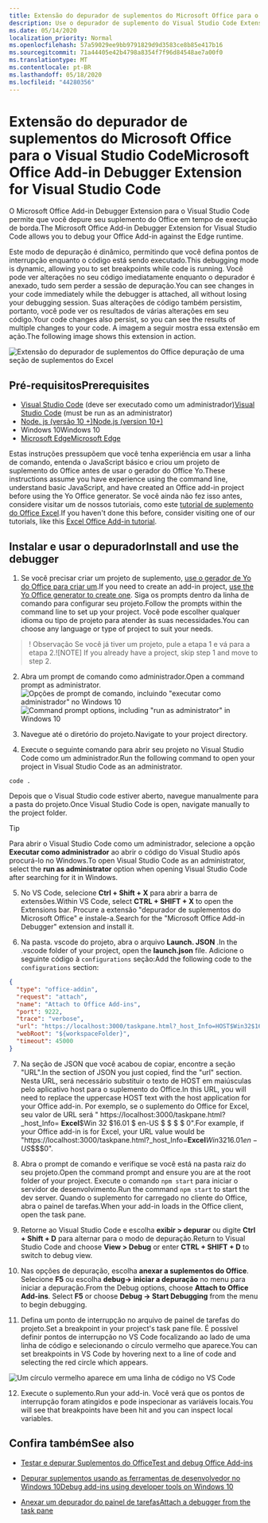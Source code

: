 ```yaml
---
title: Extensão do depurador de suplementos do Microsoft Office para o Visual Studio Code
description: Use o depurador de suplemento do Visual Studio Code Extension para depurar seu suplemento do Office.
ms.date: 05/14/2020
localization_priority: Normal
ms.openlocfilehash: 57a59029ee9bb9791829d9d3583ce8b85e417b16
ms.sourcegitcommit: 71a44405e42b4798a8354f7f96d84548ae7a00f0
ms.translationtype: MT
ms.contentlocale: pt-BR
ms.lasthandoff: 05/18/2020
ms.locfileid: "44280356"
---
```

# <a name="microsoft-office-add-in-debugger-extension-for-visual-studio-code"></a><span data-ttu-id="6e913-103">Extensão do depurador de suplementos do Microsoft Office para o Visual Studio Code</span><span class="sxs-lookup"><span data-stu-id="6e913-103">Microsoft Office Add-in Debugger Extension for Visual Studio Code</span></span>

<span data-ttu-id="6e913-104">O Microsoft Office Add-in Debugger Extension para o Visual Studio Code permite que você depure seu suplemento do Office em tempo de execução de borda.</span><span class="sxs-lookup"><span data-stu-id="6e913-104">The Microsoft Office Add-in Debugger Extension for Visual Studio Code allows you to debug your Office Add-in against the Edge runtime.</span></span>

<span data-ttu-id="6e913-105">Este modo de depuração é dinâmico, permitindo que você defina pontos de interrupção enquanto o código está sendo executado.</span><span class="sxs-lookup"><span data-stu-id="6e913-105">This debugging mode is dynamic, allowing you to set breakpoints while code is running.</span></span> <span data-ttu-id="6e913-106">Você pode ver alterações no seu código imediatamente enquanto o depurador é anexado, tudo sem perder a sessão de depuração.</span><span class="sxs-lookup"><span data-stu-id="6e913-106">You can see changes in your code immediately while the debugger is attached, all without losing your debugging session.</span></span> <span data-ttu-id="6e913-107">Suas alterações de código também persistim, portanto, você pode ver os resultados de várias alterações em seu código.</span><span class="sxs-lookup"><span data-stu-id="6e913-107">Your code changes also persist, so you can see the results of multiple changes to your code.</span></span> <span data-ttu-id="6e913-108">A imagem a seguir mostra essa extensão em ação.</span><span class="sxs-lookup"><span data-stu-id="6e913-108">The following image shows this extension in action.</span></span>

![Extensão do depurador de suplementos do Office depuração de uma seção de suplementos do Excel](../images/vs-debugger-extension-for-office-addins.jpg)

## <a name="prerequisites"></a><span data-ttu-id="6e913-110">Pré-requisitos</span><span class="sxs-lookup"><span data-stu-id="6e913-110">Prerequisites</span></span>

- <span data-ttu-id="6e913-111">[Visual Studio Code](https://code.visualstudio.com/) (deve ser executado como um administrador)</span><span class="sxs-lookup"><span data-stu-id="6e913-111">[Visual Studio Code](https://code.visualstudio.com/) (must be run as an administrator)</span></span>
- [<span data-ttu-id="6e913-112">Node. js (versão 10 +)</span><span class="sxs-lookup"><span data-stu-id="6e913-112">Node.js (version 10+)</span></span>](https://nodejs.org/)
- <span data-ttu-id="6e913-113">Windows 10</span><span class="sxs-lookup"><span data-stu-id="6e913-113">Windows 10</span></span>
- [<span data-ttu-id="6e913-114">Microsoft Edge</span><span class="sxs-lookup"><span data-stu-id="6e913-114">Microsoft Edge</span></span>](https://www.microsoft.com/edge)

<span data-ttu-id="6e913-115">Estas instruções pressupõem que você tenha experiência em usar a linha de comando, entenda o JavaScript básico e criou um projeto de suplemento do Office antes de usar o gerador do Office Yo.</span><span class="sxs-lookup"><span data-stu-id="6e913-115">These instructions assume you have experience using the command line, understand basic JavaScript, and have created an Office add-in project before using the Yo Office generator.</span></span> <span data-ttu-id="6e913-116">Se você ainda não fez isso antes, considere visitar um de nossos tutoriais, como este [tutorial de suplemento do Office Excel](../tutorials/excel-tutorial.md).</span><span class="sxs-lookup"><span data-stu-id="6e913-116">If you haven't done this before, consider visiting one of our tutorials, like this [Excel Office Add-in tutorial](../tutorials/excel-tutorial.md).</span></span>

## <a name="install-and-use-the-debugger"></a><span data-ttu-id="6e913-117">Instalar e usar o depurador</span><span class="sxs-lookup"><span data-stu-id="6e913-117">Install and use the debugger</span></span>

1. <span data-ttu-id="6e913-118">Se você precisar criar um projeto de suplemento, [use o gerador de Yo do Office para criar um](https://docs.microsoft.com/office/dev/add-ins/quickstarts/excel-quickstart-jquery?tabs=yeomangenerator).</span><span class="sxs-lookup"><span data-stu-id="6e913-118">If you need to create an add-in project, [use the Yo Office generator to create one](https://docs.microsoft.com/office/dev/add-ins/quickstarts/excel-quickstart-jquery?tabs=yeomangenerator).</span></span> <span data-ttu-id="6e913-119">Siga os prompts dentro da linha de comando para configurar seu projeto.</span><span class="sxs-lookup"><span data-stu-id="6e913-119">Follow the prompts within the command line to set up your project.</span></span> <span data-ttu-id="6e913-120">Você pode escolher qualquer idioma ou tipo de projeto para atender às suas necessidades.</span><span class="sxs-lookup"><span data-stu-id="6e913-120">You can choose any language or type of project to suit your needs.</span></span>

> <span data-ttu-id="6e913-121">! Observação Se você já tiver um projeto, pule a etapa 1 e vá para a etapa 2.</span><span class="sxs-lookup"><span data-stu-id="6e913-121">![NOTE] If you already have a project, skip step 1 and move to step 2.</span></span>

2. <span data-ttu-id="6e913-122">Abra um prompt de comando como administrador.</span><span class="sxs-lookup"><span data-stu-id="6e913-122">Open a command prompt as administrator.</span></span>
   <span data-ttu-id="6e913-123">![Opções de prompt de comando, incluindo "executar como administrador" no Windows 10](../images/run-as-administrator-vs-code.jpg)</span><span class="sxs-lookup"><span data-stu-id="6e913-123">![Command prompt options, including "run as administrator" in Windows 10](../images/run-as-administrator-vs-code.jpg)</span></span>

3. <span data-ttu-id="6e913-124">Navegue até o diretório do projeto.</span><span class="sxs-lookup"><span data-stu-id="6e913-124">Navigate to your project directory.</span></span>

4. <span data-ttu-id="6e913-125">Execute o seguinte comando para abrir seu projeto no Visual Studio Code como um administrador.</span><span class="sxs-lookup"><span data-stu-id="6e913-125">Run the following command to open your project in Visual Studio Code as an administrator.</span></span>

```command&nbsp;line
code .
```

<span data-ttu-id="6e913-126">Depois que o Visual Studio code estiver aberto, navegue manualmente para a pasta do projeto.</span><span class="sxs-lookup"><span data-stu-id="6e913-126">Once Visual Studio Code is open, navigate manually to the project folder.</span></span>

> [!TIP]
> <span data-ttu-id="6e913-127">Para abrir o Visual Studio Code como um administrador, selecione a opção **Executar como administrador** ao abrir o código do Visual Studio após procurá-lo no Windows.</span><span class="sxs-lookup"><span data-stu-id="6e913-127">To open Visual Studio Code as an administrator, select the **run as administrator** option when opening Visual Studio Code after searching for it in Windows.</span></span>

5. <span data-ttu-id="6e913-128">No VS Code, selecione **Ctrl + Shift + X** para abrir a barra de extensões.</span><span class="sxs-lookup"><span data-stu-id="6e913-128">Within VS Code, select **CTRL + SHIFT + X** to open the Extensions bar.</span></span> <span data-ttu-id="6e913-129">Procure a extensão "depurador de suplementos do Microsoft Office" e instale-a.</span><span class="sxs-lookup"><span data-stu-id="6e913-129">Search for the "Microsoft Office Add-in Debugger" extension and install it.</span></span>

6. <span data-ttu-id="6e913-130">Na pasta. vscode do projeto, abra o arquivo **Launch. JSON** .</span><span class="sxs-lookup"><span data-stu-id="6e913-130">In the .vscode folder of your project, open the **launch.json** file.</span></span> <span data-ttu-id="6e913-131">Adicione o seguinte código à `configurations` seção:</span><span class="sxs-lookup"><span data-stu-id="6e913-131">Add the following code to the `configurations` section:</span></span>

```JSON
{
  "type": "office-addin",
  "request": "attach",
  "name": "Attach to Office Add-ins",
  "port": 9222,
  "trace": "verbose",
  "url": "https://localhost:3000/taskpane.html?_host_Info=HOST$Win32$16.01$en-US$$$$0",
  "webRoot": "${workspaceFolder}",
  "timeout": 45000
}
```

7. <span data-ttu-id="6e913-132">Na seção de JSON que você acabou de copiar, encontre a seção "URL".</span><span class="sxs-lookup"><span data-stu-id="6e913-132">In the section of JSON you just copied, find the "url" section.</span></span> <span data-ttu-id="6e913-133">Nesta URL, será necessário substituir o texto de HOST em maiúsculas pelo aplicativo host para o suplemento do Office.</span><span class="sxs-lookup"><span data-stu-id="6e913-133">In this URL, you will need to replace the uppercase HOST text with the host application for your Office add-in.</span></span> <span data-ttu-id="6e913-134">Por exemplo, se o suplemento do Office for Excel, seu valor de URL será " https://localhost:3000/taskpane.html?_host_Info= <strong>Excel</strong>$Win 32 $16.01 $ en-US $ \$ \$ \$ 0".</span><span class="sxs-lookup"><span data-stu-id="6e913-134">For example, if your Office add-in is for Excel, your URL value would be "https://localhost:3000/taskpane.html?_host_Info=<strong>Excel</strong>$Win32$16.01$en-US$\$\$\$0".</span></span>

8. <span data-ttu-id="6e913-135">Abra o prompt de comando e verifique se você está na pasta raiz do seu projeto.</span><span class="sxs-lookup"><span data-stu-id="6e913-135">Open the command prompt and ensure you are at the root folder of your project.</span></span> <span data-ttu-id="6e913-136">Execute o comando `npm start` para iniciar o servidor de desenvolvimento.</span><span class="sxs-lookup"><span data-stu-id="6e913-136">Run the command `npm start` to start the dev server.</span></span> <span data-ttu-id="6e913-137">Quando o suplemento for carregado no cliente do Office, abra o painel de tarefas.</span><span class="sxs-lookup"><span data-stu-id="6e913-137">When your add-in loads in the Office client, open the task pane.</span></span>

9. <span data-ttu-id="6e913-138">Retorne ao Visual Studio Code e escolha **exibir > depurar** ou digite **Ctrl + Shift + D** para alternar para o modo de depuração.</span><span class="sxs-lookup"><span data-stu-id="6e913-138">Return to Visual Studio Code and choose **View > Debug** or enter **CTRL + SHIFT + D** to switch to debug view.</span></span>

10. <span data-ttu-id="6e913-139">Nas opções de depuração, escolha **anexar a suplementos do Office**. Selecione **F5** ou escolha **debug-> iniciar a depuração** no menu para iniciar a depuração.</span><span class="sxs-lookup"><span data-stu-id="6e913-139">From the Debug options, choose **Attach to Office Add-ins**. Select **F5** or choose **Debug -> Start Debugging** from the menu to begin debugging.</span></span>

11. <span data-ttu-id="6e913-140">Defina um ponto de interrupção no arquivo de painel de tarefas do projeto.</span><span class="sxs-lookup"><span data-stu-id="6e913-140">Set a breakpoint in your project's task pane file.</span></span> <span data-ttu-id="6e913-141">É possível definir pontos de interrupção no VS Code focalizando ao lado de uma linha de código e selecionando o círculo vermelho que aparece.</span><span class="sxs-lookup"><span data-stu-id="6e913-141">You can set breakpoints in VS Code by hovering next to a line of code and selecting the red circle which appears.</span></span>

![Um círculo vermelho aparece em uma linha de código no VS Code](../images/set-breakpoint.jpg)

12. <span data-ttu-id="6e913-143">Execute o suplemento.</span><span class="sxs-lookup"><span data-stu-id="6e913-143">Run your add-in.</span></span> <span data-ttu-id="6e913-144">Você verá que os pontos de interrupção foram atingidos e pode inspecionar as variáveis locais.</span><span class="sxs-lookup"><span data-stu-id="6e913-144">You will see that breakpoints have been hit and you can inspect local variables.</span></span>

## <a name="see-also"></a><span data-ttu-id="6e913-145">Confira também</span><span class="sxs-lookup"><span data-stu-id="6e913-145">See also</span></span>

* [<span data-ttu-id="6e913-146">Testar e depurar Suplementos do Office</span><span class="sxs-lookup"><span data-stu-id="6e913-146">Test and debug Office Add-ins</span></span>](test-debug-office-add-ins.md)

* [<span data-ttu-id="6e913-147">Depurar suplementos usando as ferramentas de desenvolvedor no Windows 10</span><span class="sxs-lookup"><span data-stu-id="6e913-147">Debug add-ins using developer tools on Windows 10</span></span>](debug-add-ins-using-f12-developer-tools-on-windows-10.md)

* [<span data-ttu-id="6e913-148">Anexar um depurador do painel de tarefas</span><span class="sxs-lookup"><span data-stu-id="6e913-148">Attach a debugger from the task pane</span></span>](attach-debugger-from-task-pane.md)
